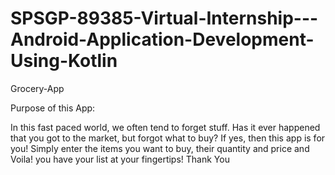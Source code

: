 # SPSGP-89385-Virtual-Internship---Android-Application-Development-Using-Kotlin

Grocery-App


Purpose of this App:

In this fast paced world, we often tend to forget stuff. Has it ever happened that you got to the market, but forgot what to buy? If yes, then this app is for you! Simply enter the items you want to buy, their quantity and price and Voila! you have your list at your fingertips!
Thank You
